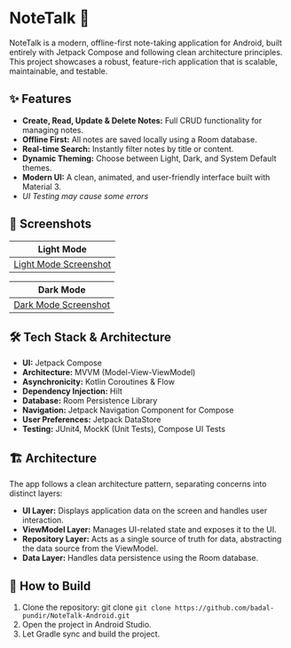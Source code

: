 # NoteTalk 📝

NoteTalk is a modern, offline-first note-taking application for Android, built entirely with Jetpack Compose and following clean architecture principles. This project showcases a robust, feature-rich application that is scalable, maintainable, and testable.

## ✨ Features

-   **Create, Read, Update & Delete Notes:** Full CRUD functionality for managing notes.
-   **Offline First:** All notes are saved locally using a Room database.
-   **Real-time Search:** Instantly filter notes by title or content.
-   **Dynamic Theming:** Choose between Light, Dark, and System Default themes.
-   **Modern UI:** A clean, animated, and user-friendly interface built with Material 3.
-   _UI Testing may cause some errors_

## 📸 Screenshots
| Light Mode                                      
| ----------------------------------------------- 
| [Light Mode Screenshot](https://github.com/badal-pundir/NoteTaking-Android/tree/master/Screenshots/LightTheme)

| Dark Mode                                      
| ----------------------------------------------- 
| [Dark Mode Screenshot](https://github.com/badal-pundir/NoteTaking-Android/tree/master/Screenshots/DarkTheme)

## 🛠️ Tech Stack & Architecture

-   **UI:** Jetpack Compose
-   **Architecture:** MVVM (Model-View-ViewModel)
-   **Asynchronicity:** Kotlin Coroutines & Flow
-   **Dependency Injection:** Hilt
-   **Database:** Room Persistence Library
-   **Navigation:** Jetpack Navigation Component for Compose
-   **User Preferences:** Jetpack DataStore
-   **Testing:** JUnit4, MockK (Unit Tests), Compose UI Tests

## 🏗️ Architecture

The app follows a clean architecture pattern, separating concerns into distinct layers:

-   **UI Layer:** Displays application data on the screen and handles user interaction.
-   **ViewModel Layer:** Manages UI-related state and exposes it to the UI.
-   **Repository Layer:** Acts as a single source of truth for data, abstracting the data source from the ViewModel.
-   **Data Layer:** Handles data persistence using the Room database.

## 🚀 How to Build

1.  Clone the repository: git clone `git clone https://github.com/badal-pundir/NoteTalk-Android.git`
2.  Open the project in Android Studio.
3.  Let Gradle sync and build the project.
